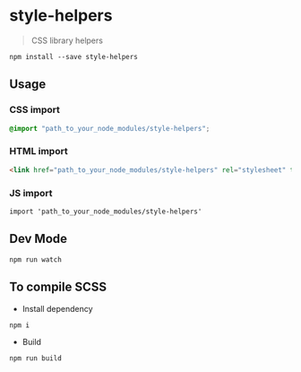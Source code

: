# style-helpers

> CSS library helpers

`npm install --save style-helpers`

## Usage

### CSS import

```css
@import "path_to_your_node_modules/style-helpers";
```

### HTML import

```html
<link href="path_to_your_node_modules/style-helpers" rel="stylesheet" type="text/css">
```

### JS import

```JS
import 'path_to_your_node_modules/style-helpers'
```

## Dev Mode

`npm run watch`

## To compile SCSS

- Install dependency

`npm i`

- Build

`npm run build`
